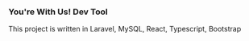 
### You're With Us! Dev Tool
This project is written in Laravel, MySQL, React, Typescript, Bootstrap